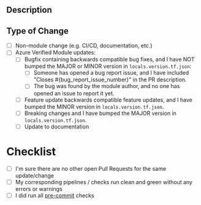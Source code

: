 ## Description

<!--
>Thank you for your contribution !
> Please include a summary of the change and which issue is fixed.
> Please also include the context.
> List any dependencies that are required for this change.

Fixes #123
Closes #456
-->

## Type of Change

<!-- Use the check-boxes [x] on the options that are relevant. -->

- [ ] Non-module change (e.g. CI/CD, documentation, etc.)
- [ ] Azure Verified Module updates:
  - [ ] Bugfix containing backwards compatible bug fixes, and I have NOT bumped the MAJOR or MINOR version in `locals.version.tf.json`:
    - [ ] Someone has opened a bug report issue, and I have included "Closes #{bug_report_issue_number}" in the PR description.
    - [ ] The bug was found by the module author, and no one has opened an issue to report it yet.
  - [ ] Feature update backwards compatible feature updates, and I have bumped the MINOR version in `locals.version.tf.json`.
  - [ ] Breaking changes and I have bumped the MAJOR version in `locals.version.tf.json`.
  - [ ] Update to documentation

# Checklist

- [ ] I'm sure there are no other open Pull Requests for the same update/change
- [ ] My corresponding pipelines / checks run clean and green without any errors or warnings
- [ ] I did run all  [pre-commit](https://azure.github.io/Azure-Verified-Modules/contributing/terraform/terraform-contribution-flow/#5-run-pre-commit-checks) checks

<!--  Please keep up to date with the contribution guide at https://aka.ms/avm/contribute/terraform -->
